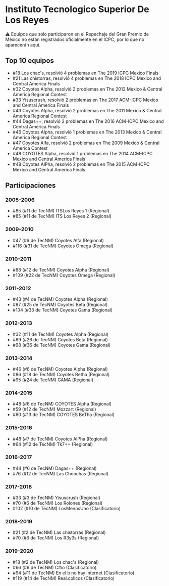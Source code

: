 # Instituto Tecnologico Superior De Los Reyes

:warning: Equipos que solo participaron en el Repechaje del Gran Premio de México no están registrados oficialmente en el ICPC, por lo que no aparecerán aquí.

## Top 10 equipos

- #18 Los chac's, resolvió 4 problemas en The 2019 ICPC Mexico Finals
- #21 Las chistorras, resolvió 4 problemas en The 2018 ICPC Mexico and Central America Finals
- #32 Coyotes Alpha, resolvió 2 problemas en The 2012 Mexico & Central America Regional Contest
- #33 Yisuscrush, resolvió 2 problemas en The 2017 ACM-ICPC Mexico and Central America Finals
- #43 Coyotes Alpha, resolvió 2 problemas en The 2011 Mexico & Central America Regional Contest
- #44 Dagas++, resolvió 2 problemas en The 2016 ACM-ICPC Mexico and Central America Finals
- #46 Coyotes Alpha, resolvió 1 problemas en The 2013 Mexico & Central America Regional Contest
- #47 Coyotes Alfa, resolvió 2 problemas en The 2009 Mexico & Central America Contest
- #48 COYOTES Alpha, resolvió 1 problemas en The 2014 ACM-ICPC Mexico and Central America Finals
- #48 Coyotes AlPha, resolvió 2 problemas en The 2015 ACM-ICPC Mexico and Central America Finals

## Participaciones

### 2005-2006

- #85 (#11 de TecNM) ITSLos Reyes 1 (Regional)
- #85 (#11 de TecNM) ITS Los Reyes 2 (Regional)

### 2009-2010

- #47 (#6 de TecNM) Coyotes Alfa (Regional)
- #116 (#31 de TecNM) Coyotes Omega (Regional)

### 2010-2011

- #88 (#12 de TecNM) Coyotes Alpha (Regional)
- #109 (#22 de TecNM) Coyotes Omega (Regional)

### 2011-2012

- #43 (#4 de TecNM) Coyotes Alpha (Regional)
- #87 (#25 de TecNM) Coyotes Beta (Regional)
- #104 (#33 de TecNM) Coyotes Gama (Regional)

### 2012-2013

- #32 (#11 de TecNM) Coyotes Alpha (Regional)
- #69 (#26 de TecNM) Coyotes Beta (Regional)
- #98 (#36 de TecNM) Coyotes Gama (Regional)

### 2013-2014

- #46 (#6 de TecNM) Coyotes Alpha (Regional)
- #86 (#18 de TecNM) Coyotes Betha (Regional)
- #95 (#24 de TecNM) GAMA (Regional)

### 2014-2015

- #48 (#6 de TecNM) COYOTES Alpha (Regional)
- #59 (#12 de TecNM) Mozzart (Regional)
- #60 (#13 de TecNM) COYOTES BeTha (Regional)

### 2015-2016

- #48 (#7 de TecNM) Coyotes AlPha (Regional)
- #64 (#12 de TecNM) Tk7++ (Regional)

### 2016-2017

- #44 (#6 de TecNM) Dagas++ (Regional)
- #76 (#12 de TecNM) Las Chonchas (Regional)

### 2017-2018

- #33 (#3 de TecNM) Yisuscrush (Regional)
- #70 (#6 de TecNM) Los Rolones (Regional)
- #102 (#10 de TecNM) LosMenosUno (Clasificatorio)

### 2018-2019

- #21 (#2 de TecNM) Las chistorras (Regional)
- #70 (#6 de TecNM) Los R3y3s (Regional)

### 2019-2020

- #18 (#2 de TecNM) Los chac's (Regional)
- #66 (#9 de TecNM) C#io (Clasificatorio)
- #94 (#11 de TecNM) En el b no hay internet (Clasificatorio)
- #119 (#14 de TecNM) Real.colicos (Clasificatorio)



